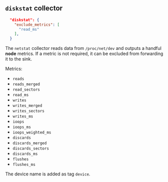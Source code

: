 
## `diskstat` collector

```json
  "diskstat": {
    "exclude_metrics": [
      "read_ms"
    ],
  }
```

The `netstat` collector reads data from `/proc/net/dev` and outputs a handful **node** metrics. If a metric is not required, it can be excluded from forwarding it to the sink.

Metrics:
* `reads`
* `reads_merged`
* `read_sectors`
* `read_ms`
* `writes`
* `writes_merged`
* `writes_sectors`
* `writes_ms`
* `ioops`
* `ioops_ms`
* `ioops_weighted_ms`
* `discards`
* `discards_merged`
* `discards_sectors`
* `discards_ms`
* `flushes`
* `flushes_ms`

The device name is added as tag `device`.

